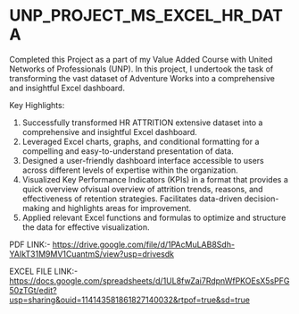 # UNP_PROJECT_MS_EXCEL_HR_DATA

Completed this Project as a part of my Value Added Course with United Networks of Professionals (UNP).
In this project, I undertook the task of transforming the vast dataset of Adventure Works into a comprehensive and insightful Excel dashboard.

Key Highlights:

1) Successfully transformed HR ATTRITION extensive dataset into a comprehensive and insightful Excel dashboard.
2) Leveraged Excel charts, graphs, and conditional formatting for a compelling and easy-to-understand presentation of data.
3) Designed a user-friendly dashboard interface accessible to users across different levels of expertise within the organization.
4) Visualized Key Performance Indicators (KPIs) in a format that provides a quick overview ofvisual overview of attrition trends, reasons, and effectiveness of retention strategies. Facilitates data-driven decision-making and highlights areas for improvement.
5) Applied relevant Excel functions and formulas to optimize and structure the data for effective visualization.

PDF LINK:- https://drive.google.com/file/d/1PAcMuLAB8Sdh-YAIkT31M9MV1CuantmS/view?usp=drivesdk

EXCEL FILE LINK:- https://docs.google.com/spreadsheets/d/1UL8fwZai7RdpnWfPKOEsX5sPFG50zTGt/edit?usp=sharing&ouid=114143581861827140032&rtpof=true&sd=true
